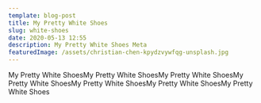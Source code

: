 ```yaml
---
template: blog-post
title: My Pretty White Shoes
slug: white-shoes
date: 2020-05-13 12:55
description: My Pretty White Shoes Meta
featuredImage: /assets/christian-chen-kpydzvywfqg-unsplash.jpg
---
```

My Pretty White ShoesMy Pretty White ShoesMy Pretty White ShoesMy Pretty White ShoesMy Pretty White ShoesMy Pretty White ShoesMy Pretty White Shoes